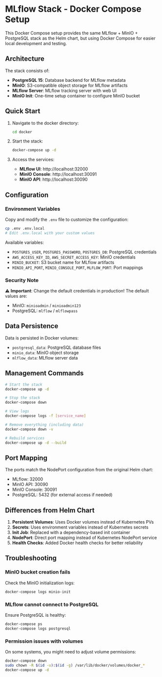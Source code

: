 # MLflow Stack - Docker Compose Setup

This Docker Compose setup provides the same MLflow + MinIO + PostgreSQL stack as the Helm chart, but using Docker Compose for easier local development and testing.

## Architecture

The stack consists of:
- **PostgreSQL 15**: Database backend for MLflow metadata
- **MinIO**: S3-compatible object storage for MLflow artifacts
- **MLflow Server**: MLflow tracking server with web UI
- **MinIO Init**: One-time setup container to configure MinIO bucket

## Quick Start

1. Navigate to the docker directory:
   ```bash
   cd docker
   ```

2. Start the stack:
   ```bash
   docker-compose up -d
   ```

3. Access the services:
   - **MLflow UI**: http://localhost:32000
   - **MinIO Console**: http://localhost:30091
   - **MinIO API**: http://localhost:30090

## Configuration

### Environment Variables

Copy and modify the `.env` file to customize the configuration:

```bash
cp .env .env.local
# Edit .env.local with your custom values
```

Available variables:
- `POSTGRES_USER`, `POSTGRES_PASSWORD`, `POSTGRES_DB`: PostgreSQL credentials
- `AWS_ACCESS_KEY_ID`, `AWS_SECRET_ACCESS_KEY`: MinIO credentials
- `MINIO_BUCKET`: S3 bucket name for MLflow artifacts
- `MINIO_API_PORT`, `MINIO_CONSOLE_PORT`, `MLFLOW_PORT`: Port mappings

### Security Note

⚠️ **Important**: Change the default credentials in production! The default values are:
- MinIO: `minioadmin` / `minioadmin123`
- PostgreSQL: `mlflow` / `mlflowpass`

## Data Persistence

Data is persisted in Docker volumes:
- `postgresql_data`: PostgreSQL database files
- `minio_data`: MinIO object storage
- `mlflow_data`: MLflow server data

## Management Commands

```bash
# Start the stack
docker-compose up -d

# Stop the stack
docker-compose down

# View logs
docker-compose logs -f [service_name]

# Remove everything (including data)
docker-compose down -v

# Rebuild services
docker-compose up -d --build
```

## Port Mapping

The ports match the NodePort configuration from the original Helm chart:
- MLflow: 32000
- MinIO API: 30090
- MinIO Console: 30091
- PostgreSQL: 5432 (for external access if needed)

## Differences from Helm Chart

1. **Persistent Volumes**: Uses Docker volumes instead of Kubernetes PVs
2. **Secrets**: Uses environment variables instead of Kubernetes secrets
3. **Init Job**: Replaced with a dependency-based init container
4. **NodePort**: Direct port mapping instead of Kubernetes NodePort service
5. **Health Checks**: Added Docker health checks for better reliability

## Troubleshooting

### MinIO bucket creation fails
Check the MinIO initialization logs:
```bash
docker-compose logs minio-init
```

### MLflow cannot connect to PostgreSQL
Ensure PostgreSQL is healthy:
```bash
docker-compose ps
docker-compose logs postgresql
```

### Permission issues with volumes
On some systems, you might need to adjust volume permissions:
```bash
docker-compose down
sudo chown -R $(id -u):$(id -g) /var/lib/docker/volumes/docker_*
docker-compose up -d
```